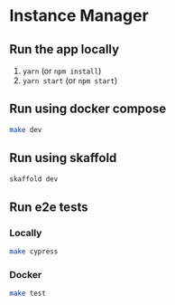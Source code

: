 # Instance Manager

## Run the app locally

1. `yarn` (or `npm install`)
2. `yarn start` (or `npm start`)

## Run using docker compose

```sh
make dev
```

## Run using skaffold

```sh
skaffold dev
```

## Run e2e tests

### Locally

```sh
make cypress
```

### Docker

```sh
make test
```
